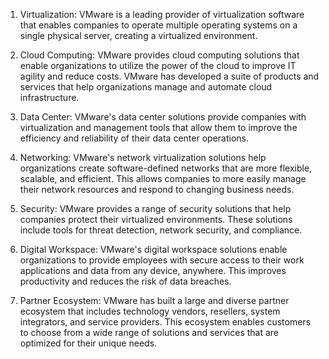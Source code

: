 

1. Virtualization: VMware is a leading provider of virtualization software that enables companies to operate multiple operating systems on a single physical server, creating a virtualized environment.
 
2. Cloud Computing: VMware provides cloud computing solutions that enable organizations to utilize the power of the cloud to improve IT agility and reduce costs. VMware has developed a suite of products and services that help organizations manage and automate cloud infrastructure.

3. Data Center: VMware's data center solutions provide companies with virtualization and management tools that allow them to improve the efficiency and reliability of their data center operations.

4. Networking: VMware's network virtualization solutions help organizations create software-defined networks that are more flexible, scalable, and efficient. This allows companies to more easily manage their network resources and respond to changing business needs.

5. Security: VMware provides a range of security solutions that help companies protect their virtualized environments. These solutions include tools for threat detection, network security, and compliance.

6. Digital Workspace: VMware's digital workspace solutions enable organizations to provide employees with secure access to their work applications and data from any device, anywhere. This improves productivity and reduces the risk of data breaches.

7. Partner Ecosystem: VMware has built a large and diverse partner ecosystem that includes technology vendors, resellers, system integrators, and service providers. This ecosystem enables customers to choose from a wide range of solutions and services that are optimized for their unique needs.